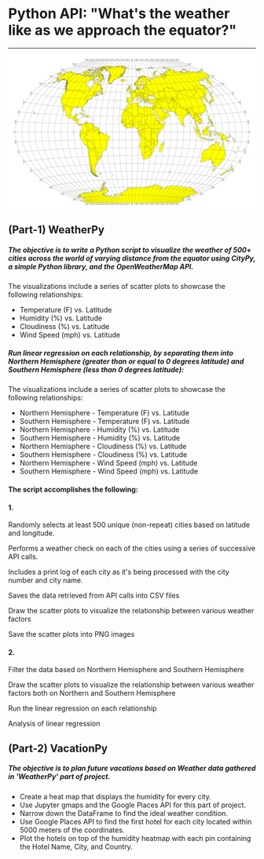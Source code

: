 # Python API: "What's the weather like as we approach the equator?"
-------------------------------------------------------------------


![Equator](Images/Equator_Image.png)

## (Part-1) WeatherPy

##### The objective is to write a Python script to visualize the weather of 500+ cities across the world of varying distance from the equator using CityPy, a simple Python library, and the OpenWeatherMap API.

The visualizations include a series of scatter plots to showcase the following relationships:

- Temperature (F) vs. Latitude
- Humidity (%) vs. Latitude
- Cloudiness (%) vs. Latitude 
- Wind Speed (mph) vs. Latitude

##### Run linear regression on each relationship, by separating them into Northern Hemisphere (greater than or equal to 0 degrees latitude) and Southern Hemisphere (less than 0 degrees latitude):

The visualizations include a series of scatter plots to showcase the following relationships:

- Northern Hemisphere - Temperature (F) vs. Latitude
- Southern Hemisphere - Temperature (F) vs. Latitude
- Northern Hemisphere - Humidity (%) vs. Latitude
- Southern Hemisphere - Humidity (%) vs. Latitude
- Northern Hemisphere - Cloudiness (%) vs. Latitude
- Southern Hemisphere - Cloudiness (%) vs. Latitude
- Northern Hemisphere - Wind Speed (mph) vs. Latitude
- Southern Hemisphere - Wind Speed (mph) vs. Latitude

#### The script accomplishes the following:

#### 1.

Randomly selects at least 500 unique (non-repeat) cities based on latitude and longitude.

Performs a weather check on each of the cities using a series of successive API calls.

Includes a print log of each city as it's being processed with the city number and city name.

Saves the data retrieved from API calls into CSV files 

Draw the scatter plots to visualize the relationship between various weather factors

Save the scatter plots into PNG images


#### 2.

Filter the data based on Northern Hemisphere and Southern Hemisphere 

Draw the scatter plots to visualize the relationship between various weather factors both on Northern and Southern Hemisphere

Run the linear regression on each relationship

Analysis of linear regression




## (Part-2) VacationPy

##### The objective is to plan future vacations based on Weather data gathered in  'WeatherPy' part of project. 
- Create a heat map that displays the humidity for every city.
- Use Jupyter gmaps and the Google Places API for this part of project.
- Narrow down the DataFrame to find the ideal weather condition. 
- Use Google Places API to find the first hotel for each city located within 5000 meters of the coordinates.
- Plot the hotels on top of the humidity heatmap with each pin containing the Hotel Name, City, and Country.








